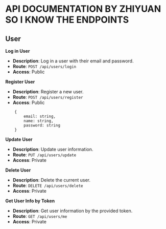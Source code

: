 # API DOCUMENTATION BY ZHIYUAN SO I KNOW THE ENDPOINTS

## User

**Log in User**

- **Description**: Log in a user with their email and password.
- **Route**: `POST /api/users/login`
- **Access**: Public

**Register User**

- **Description**: Register a new user.
- **Route**: `POST /api/users/register`
- **Access**: Public

```
    {
        email: string,
        name: string,
        password: string
    }
```

**Update User**

- **Description**: Update user information.
- **Route**: `PUT /api/users/update`
- **Access**: Private

**Delete User**

- **Description**: Delete the current user.
- **Route**: `DELETE /api/users/delete`
- **Access**: Private

**Get User Info by Token**

- **Description**: Get user information by the provided token.
- **Route**: `GET /api/users/me`
- **Access**: Private
